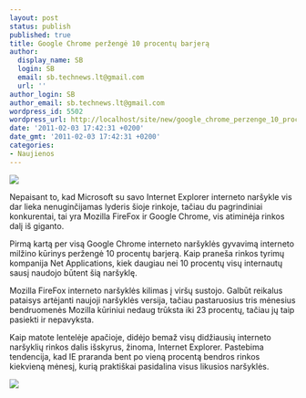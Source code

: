 ```yaml
---
layout: post
status: publish
published: true
title: Google Chrome peržengė 10 procentų barjerą
author:
  display_name: SB
  login: SB
  email: sb.technews.lt@gmail.com
  url: ''
author_login: SB
author_email: sb.technews.lt@gmail.com
wordpress_id: 5502
wordpress_url: http://localhost/site/new/google_chrome_perzenge_10_procentu_barjera/
date: '2011-02-03 17:42:31 +0200'
date_gmt: '2011-02-03 17:42:31 +0200'
categories:
- Naujienos
---
```

<div class="imgright"><img src="http://t2.gstatic.com/images?q=tbn:H-9u7NLN13R1uM:http://komplettie.files.wordpress.com/2009/07/google-chrome-logo.png%3Fw%3D339%26h%3D317"  /></div>
<p>Nepaisant to, kad Microsoft su savo Internet Explorer interneto naršykle vis dar lieka nenuginčijamas lyderis šioje rinkoje, tačiau du pagrindiniai konkurentai, tai yra Mozilla FireFox ir Google Chrome, vis atiminėja rinkos dalį iš giganto.</p>
<p>Pirmą kartą per visą Google Chrome interneto naršyklės gyvavimą interneto milžino kūrinys peržengė 10 procentų barjerą. Kaip praneša rinkos tyrimų kompanija Net Applications, kiek daugiau nei 10 procentų visų internautų sausį naudojo būtent šią naršyklę.</p>
<p>Mozilla FireFox interneto naršyklės kilimas į viršų sustojo. Galbūt reikalus pataisys artėjanti naujoji naršyklės versija, tačiau pastaruosius tris mėnesius bendruomenės Mozilla kūriniui nedaug trūksta iki 23 procentų, tačiau jų taip pasiekti ir nepavyksta.</p>
<p>Kaip matote lentelėje apačioje, didėjo bemaž visų didžiausių interneto naršyklių rinkos dalis išskyrus, žinoma, Internet Explorer. Pastebima tendencija, kad IE praranda bent po vieną procentą bendros rinkos kiekvieną mėnesį, kurią praktiškai pasidalina visus likusios naršyklės.</p>
<p><img src="http://technews.lt/upload/IEFF.jpg" /></p>
